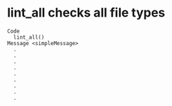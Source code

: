 # lint_all checks all file types

    Code
      lint_all()
    Message <simpleMessage>
      .
      .
      .
      .
      .
      .
      .
      .
      .
      

